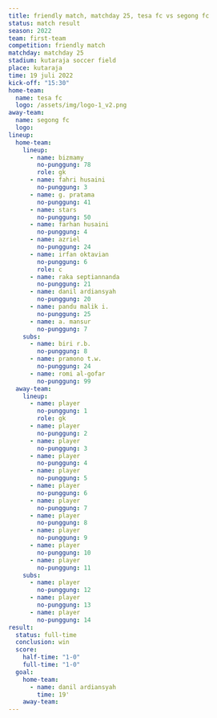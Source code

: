 ```yaml
---
title: friendly match, matchday 25, tesa fc vs segong fc
status: match result
season: 2022
team: first-team
competition: friendly match
matchday: matchday 25
stadium: kutaraja soccer field
place: kutaraja
time: 19 juli 2022
kick-off: "15:30"
home-team:
  name: tesa fc
  logo: /assets/img/logo-1_v2.png
away-team:
  name: segong fc
  logo: 
lineup:
  home-team:
    lineup:
      - name: bizmamy
        no-punggung: 78
        role: gk
      - name: fahri husaini
        no-punggung: 3
      - name: g. pratama
        no-punggung: 41
      - name: stars
        no-punggung: 50
      - name: farhan husaini
        no-punggung: 4
      - name: azriel
        no-punggung: 24
      - name: irfan oktavian
        no-punggung: 6
        role: c
      - name: raka septiannanda
        no-punggung: 21
      - name: danil ardiansyah
        no-punggung: 20
      - name: pandu malik i.
        no-punggung: 25
      - name: a. mansur
        no-punggung: 7
    subs:
      - name: biri r.b.
        no-punggung: 8
      - name: pramono t.w.
        no-punggung: 24
      - name: romi al-gofar
        no-punggung: 99
  away-team:
    lineup:
      - name: player
        no-punggung: 1
        role: gk
      - name: player
        no-punggung: 2
      - name: player
        no-punggung: 3
      - name: player
        no-punggung: 4
      - name: player
        no-punggung: 5
      - name: player
        no-punggung: 6
      - name: player
        no-punggung: 7
      - name: player
        no-punggung: 8
      - name: player
        no-punggung: 9
      - name: player
        no-punggung: 10
      - name: player
        no-punggung: 11
    subs:
      - name: player
        no-punggung: 12
      - name: player
        no-punggung: 13
      - name: player
        no-punggung: 14
result:
  status: full-time
  conclusion: win
  score:
    half-time: "1-0"
    full-time: "1-0"
  goal:
    home-team:
      - name: danil ardiansyah
        time: 19'
    away-team:
---
```

